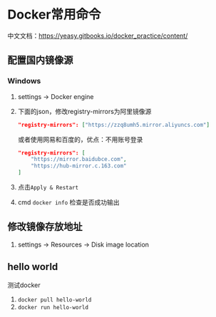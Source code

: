 # Docker常用命令

中文文档：https://yeasy.gitbooks.io/docker_practice/content/

## 配置国内镜像源

### Windows

1. settings -> Docker engine

2. 下面的json，修改registry-mirrors为阿里镜像源

   ```json
   "registry-mirrors": ["https://zzq8umh5.mirror.aliyuncs.com"]
   ```

   或者使用网易和百度的，优点：不用账号登录

   ```json
   "registry-mirrors": [
       "https://mirror.baidubce.com",
       "https://hub-mirror.c.163.com"
   ]
   ```

3. 点击`Apply & Restart`

4. cmd `docker info` 检查是否成功输出



## 修改镜像存放地址

1. settings -> Resources -> Disk image location



## hello world

测试docker

1. `docker pull hello-world`
2. `docker run hello-world`



